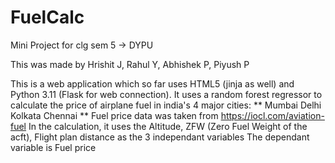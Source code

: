 # FuelCalc
Mini Project for clg sem 5 -> DYPU

This was made by Hrishit J, Rahul Y, Abhishek P, Piyush P

This is a web application which so far uses HTML5 (jinja as well) and Python 3.11 (Flask for web connection). It uses a random forest regressor to calculate the price of airplane fuel in india's 4 major cities:
**
Mumbai
Delhi
Kolkata
Chennai
**
Fuel price data was taken from https://iocl.com/aviation-fuel
In the calculation, it uses the Altitude, ZFW (Zero Fuel Weight of the acft), Flight plan distance as the 3 independant variables
The dependant variable is Fuel price
